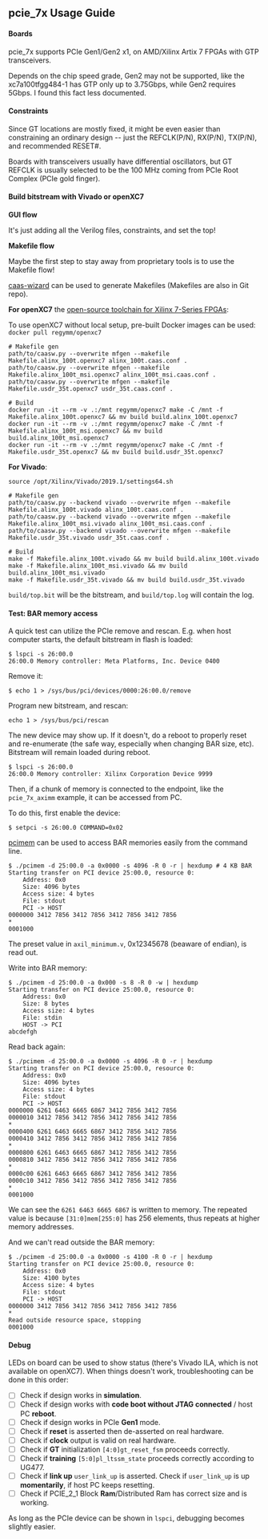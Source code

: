 ## pcie_7x Usage Guide

#### Boards

pcie_7x supports PCIe Gen1/Gen2 x1, on AMD/Xilinx Artix 7 FPGAs with GTP transceivers. 

Depends on the chip speed grade, Gen2 may not be supported, like the xc7a100tfgg484-1 has GTP only up to 3.75Gbps, while Gen2 requires 5Gbps. I found this fact less documented. 

#### Constraints

Since GT locations are mostly fixed, it might be even easier than constraining an ordinary design -- just the REFCLK(P/N), RX(P/N), TX(P/N), and recommended RESET#. 

Boards with transceivers usually have differential oscillators, but GT REFCLK is usually selected to be the 100 MHz coming from PCIe Root Complex (PCIe gold finger). 

#### Build bitstream with Vivado or openXC7

**GUI flow**

It's just adding all the Verilog files, constraints, and set the top! 

**Makefile flow**

Maybe the first step to stay away from proprietary tools is to use the Makefile flow! 

[caas-wizard](https://github.com/FPGAOL-CE/caas-wizard) can be used to generate Makefiles (Makefiles are also in Git repo). 

**For openXC7** the [open-source toolchain for Xilinx 7-Series FPGAs](https://github.com/openXC7): 

To use openXC7 without local setup, pre-built Docker images can be used: `docker pull regymm/openxc7`


```
# Makefile gen
path/to/caasw.py --overwrite mfgen --makefile Makefile.alinx_100t.openxc7 alinx_100t.caas.conf .
path/to/caasw.py --overwrite mfgen --makefile Makefile.alinx_100t_msi.openxc7 alinx_100t_msi.caas.conf .
path/to/caasw.py --overwrite mfgen --makefile Makefile.usdr_35t.openxc7 usdr_35t.caas.conf .

# Build
docker run -it --rm -v .:/mnt regymm/openxc7 make -C /mnt -f Makefile.alinx_100t.openxc7 && mv build build.alinx_100t.openxc7
docker run -it --rm -v .:/mnt regymm/openxc7 make -C /mnt -f Makefile.alinx_100t_msi.openxc7 && mv build build.alinx_100t_msi.openxc7
docker run -it --rm -v .:/mnt regymm/openxc7 make -C /mnt -f Makefile.usdr_35t.openxc7 && mv build build.usdr_35t.openxc7
```

**For Vivado**: 

`source /opt/Xilinx/Vivado/2019.1/settings64.sh` 

```
# Makefile gen
path/to/caasw.py --backend vivado --overwrite mfgen --makefile Makefile.alinx_100t.vivado alinx_100t.caas.conf .
path/to/caasw.py --backend vivado --overwrite mfgen --makefile Makefile.alinx_100t_msi.vivado alinx_100t_msi.caas.conf .
path/to/caasw.py --backend vivado --overwrite mfgen --makefile Makefile.usdr_35t.vivado usdr_35t.caas.conf .

# Build 
make -f Makefile.alinx_100t.vivado && mv build build.alinx_100t.vivado
make -f Makefile.alinx_100t_msi.vivado && mv build build.alinx_100t_msi.vivado
make -f Makefile.usdr_35t.vivado && mv build build.usdr_35t.vivado
```

`build/top.bit` will be the bitstream, and `build/top.log` will contain the log. 

#### Test: BAR memory access

A quick test can utilize the PCIe remove and rescan. E.g. when host computer starts, the default bitstream in flash is loaded: 

```
$ lspci -s 26:00.0     
26:00.0 Memory controller: Meta Platforms, Inc. Device 0400
```

Remove it:

```
$ echo 1 > /sys/bus/pci/devices/0000:26:00.0/remove
```

Program new bitstream, and rescan:

```
echo 1 > /sys/bus/pci/rescan
```

The new device may show up. If it doesn't, do a reboot to properly reset and re-enumerate (the safe way, especially when changing BAR size, etc). Bitstream will remain loaded during reboot. 

```
$ lspci -s 26:00.0       
26:00.0 Memory controller: Xilinx Corporation Device 9999
```

Then, if a chunk of memory is connected to the endpoint, like the `pcie_7x_aximm` example, it can be accessed from PC. 

To do this, first enable the device: 

```
$ setpci -s 26:00.0 COMMAND=0x02
```

[pcimem](https://github.com/billfarrow/pcimem) can be used to access BAR memories easily from the command line. 

```
$ ./pcimem -d 25:00.0 -a 0x0000 -s 4096 -R 0 -r | hexdump # 4 KB BAR
Starting transfer on PCI device 25:00.0, resource 0:
	Address: 0x0
	Size: 4096 bytes
	Access size: 4 bytes
	File: stdout
	PCI -> HOST
0000000 3412 7856 3412 7856 3412 7856 3412 7856
*
0001000
```

The preset value in `axil_minimum.v`, 0x12345678 (beaware of endian), is read out. 

Write into BAR memory: 

```
$ ./pcimem -d 25:00.0 -a 0x000 -s 8 -R 0 -w | hexdump
Starting transfer on PCI device 25:00.0, resource 0:
	Address: 0x0
	Size: 8 bytes
	Access size: 4 bytes
	File: stdin
	HOST -> PCI
abcdefgh
```

Read back again: 

```
$ ./pcimem -d 25:00.0 -a 0x0000 -s 4096 -R 0 -r | hexdump
Starting transfer on PCI device 25:00.0, resource 0:
	Address: 0x0
	Size: 4096 bytes
	Access size: 4 bytes
	File: stdout
	PCI -> HOST
0000000 6261 6463 6665 6867 3412 7856 3412 7856
0000010 3412 7856 3412 7856 3412 7856 3412 7856
*
0000400 6261 6463 6665 6867 3412 7856 3412 7856
0000410 3412 7856 3412 7856 3412 7856 3412 7856
*
0000800 6261 6463 6665 6867 3412 7856 3412 7856
0000810 3412 7856 3412 7856 3412 7856 3412 7856
*
0000c00 6261 6463 6665 6867 3412 7856 3412 7856
0000c10 3412 7856 3412 7856 3412 7856 3412 7856
*
0001000
```

We can see the `6261 6463 6665 6867` is written to memory. The repeated value is because `[31:0]mem[255:0]` has 256 elements, thus repeats at higher memory addresses. 

And we can't read outside the BAR memory: 

```
$ ./pcimem -d 25:00.0 -a 0x0000 -s 4100 -R 0 -r | hexdump
Starting transfer on PCI device 25:00.0, resource 0:
	Address: 0x0
	Size: 4100 bytes
	Access size: 4 bytes
	File: stdout
	PCI -> HOST
0000000 3412 7856 3412 7856 3412 7856 3412 7856
*
Read outside resource space, stopping
0001000
```

#### Debug

LEDs on board can be used to show status (there's Vivado ILA, which is not available on openXC7). When things doesn't work, troubleshooting can be done in this order: 

- [ ] Check if design works in **simulation**. 
- [ ] Check if design works with **code boot without JTAG connected** / host PC **reboot**. 
- [ ] Check if design works in PCIe **Gen1** mode. 
- [ ] Check if **reset** is asserted then de-asserted on real hardware. 
- [ ] Check if **clock** output is valid on real hardware. 
- [ ] Check if **GT** initialization `[4:0]gt_reset_fsm` proceeds correctly. 
- [ ] Check if **training** `[5:0]pl_ltssm_state` proceeds correctly according to UG477. 
- [ ] Check if **link up** `user_link_up` is asserted. Check if `user_link_up` is up **momentarily**, if host PC keeps resetting. 
- [ ] Check if PCIE_2_1 Block **Ram**/Distributed Ram has correct size and is working. 

As long as the PCIe device can be shown in `lspci`, debugging becomes slightly easier. 
